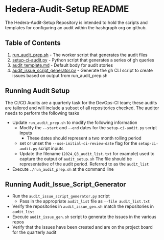 # Hedera-Audit-Setup README

The Hedera-Audit-Setup Repository is intended to hold the scripts and templates
for configuring an audit within the hashgraph org on github.

## Table of Contents

1. [run_audit_prep.sh](run_audit_prep.sh) - The worker script that generates the audit files
2. [setup-ci-audit.py](setup-ci-audit.py) - Python script that generates a series of gh queries
3. [audit_template.md](audit_template.md) - Default body for audit stories
4. [audit_issue_script_generator.py](audit_issue_script_generator.py) - Generate the gh CLI script to create issues based on output from run_audit_prep.sh

## Running Audit Setup

The CI/CD Audits are a quarterly task for the DevOps-CI team; these audits are tailored and will
include a subset of all repositories checked. The auditor needs to perform the following tasks

- Update `run_audit_prep.sh` to modify the following information
  - Modify the `--start` and `--end` dates for the `setup-ci-audit.py` script inputs
    - These dates should represent a two month rolling period
  - set or unset the `--use-initial-ci-review-date` flag for the `setup-ci-audit.py` script inputs
  - Update the filename (`2024_Q3_audit_list.txt` for example) used to capture the output of `audit_setup.sh`
    The file should be representative of the audit period. Referred to as the `audit_list`
- Execute `./run_audit_prep.sh` at the command line

## Running Audit_Issue_Script_Generator

- Run the `audit_issue_script_generator.py` script
  - Pass in the appropriate `audit_list` file as `--file audit_list.txt`
- Verify the repositories in `audit_issue_gen.sh` match the repositories in `audit_list`
- Execute `audit_issue_gen.sh` script to generate the issues in the various repos
- Verify that the issues have been created and are on the project board for the quarterly audit
